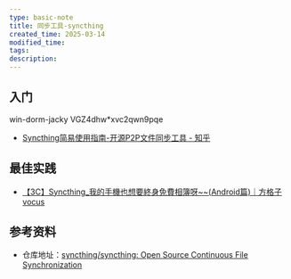```yaml
---
type: basic-note
title: 同步工具-syncthing
created_time: 2025-03-14
modified_time: 
tags:
description:
---
```


## 入门

win-dorm-jacky
VGZ4dhw*xvc2qwn9pqe

- [Syncthing简易使用指南-开源P2P文件同步工具 - 知乎](https://zhuanlan.zhihu.com/p/598689238)

## 最佳实践

- [【3C】Syncthing_我的手機也想要終身免費相簿呀~~(Android篇)｜方格子 vocus](https://vocus.cc/article/649d1eecfd89780001ae7fa0)

## 参考资料

- 仓库地址：[syncthing/syncthing: Open Source Continuous File Synchronization](https://github.com/syncthing/syncthing)
